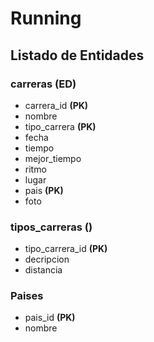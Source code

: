 # Running

## Listado de Entidades

### carreras **(ED)**

- carrera_id **(PK)**
- nombre
- tipo_carrera **(PK)**
- fecha
- tiempo
- mejor_tiempo
- ritmo 
- lugar
- pais **(PK)**
- foto

### tipos_carreras **()**

- tipo_carrera_id **(PK)**
- decripcion
- distancia

### Paises
- pais_id **(PK)**
- nombre
